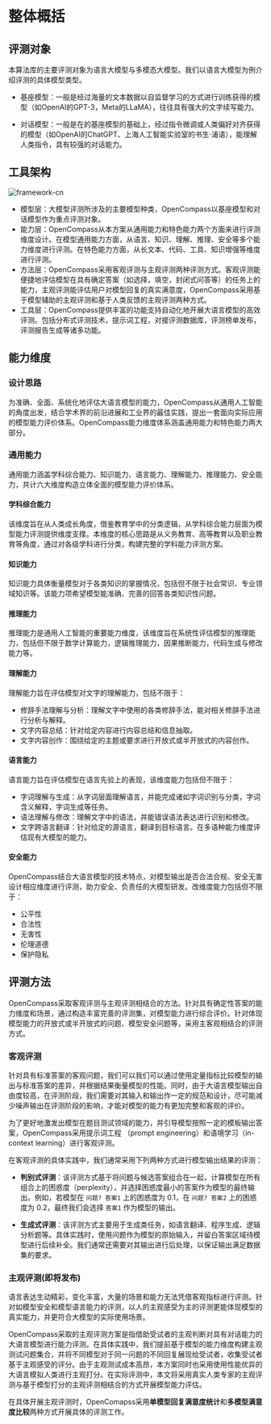 # 整体概括

## 评测对象

本算法库的主要评测对象为语言大模型与多模态大模型。我们以语言大模型为例介绍评测的具体模型类型。

- 基座模型：一般是经过海量的文本数据以自监督学习的方式进行训练获得的模型（如OpenAI的GPT-3，Meta的LLaMA），往往具有强大的文字续写能力。

- 对话模型：一般是在的基座模型的基础上，经过指令微调或人类偏好对齐获得的模型（如OpenAI的ChatGPT、上海人工智能实验室的书生·浦语），能理解人类指令，具有较强的对话能力。

## 工具架构

![framework-cn](https://github.com/tonysy/opencompass/assets/7881589/374d9cec-2ebc-442a-ab11-191a7d5cf5e9)

- 模型层：大模型评测所涉及的主要模型种类，OpenCompass以基座模型和对话模型作为重点评测对象。
- 能力层：OpenCompass从本方案从通用能力和特色能力两个方面来进行评测维度设计。在模型通用能力方面，从语言、知识、理解、推理、安全等多个能力维度进行评测。在特色能力方面，从长文本、代码、工具、知识增强等维度进行评测。
- 方法层：OpenCompass采用客观评测与主观评测两种评测方式。客观评测能便捷地评估模型在具有确定答案（如选择，填空，封闭式问答等）的任务上的能力，主观评测能评估用户对模型回复的真实满意度，OpenCompass采用基于模型辅助的主观评测和基于人类反馈的主观评测两种方式。
- 工具层：OpenCompass提供丰富的功能支持自动化地开展大语言模型的高效评测。包括分布式评测技术，提示词工程，对接评测数据库，评测榜单发布，评测报告生成等诸多功能。

## 能力维度

### 设计思路

为准确、全面、系统化地评估大语言模型的能力，OpenCompass从通用人工智能的角度出发，结合学术界的前沿进展和工业界的最佳实践，提出一套面向实际应用的模型能力评价体系。OpenCompass能力维度体系涵盖通用能力和特色能力两大部分。

### 通用能力

通用能力涵盖学科综合能力、知识能力、语言能力、理解能力、推理能力、安全能力，共计六大维度构造立体全面的模型能力评价体系。

#### 学科综合能力

该维度旨在从人类成长角度，借鉴教育学中的分类逻辑，从学科综合能力层面为模型能力评测提供维度支撑。本维度的核心思路是从义务教育、高等教育以及职业教育等角度，通过对各级学科进行分类，构建完整的学科能力评测方案。

#### 知识能力

知识能力具体衡量模型对于各类知识的掌握情况，包括但不限于社会常识、专业领域知识等。该能力项希望模型能准确、完善的回答各类知识性问题。

#### 推理能力

推理能力是通用人工智能的重要能力维度，该维度旨在系统性评估模型的推理能力，包括但不限于数学计算能力，逻辑推理能力，因果推断能力，代码生成与修改能力等。

#### 理解能力

理解能力旨在评估模型对文字的理解能力，包括不限于：

- 修辞手法理解与分析：理解文字中使用的各类修辞手法，能对相关修辞手法进行分析与解释。
- 文字内容总结：针对给定内容进行内容总结和信息抽取。
- 文字内容创作：围绕给定的主题或要求进行开放式或半开放式的内容创作。

#### 语言能力

语言能力旨在评估模型在语言先验上的表现，该维度能力包括但不限于：

- 字词理解与生成：从字词层面理解语言，并能完成诸如字词识别与分类，字词含义解释，字词生成等任务。
- 语法理解与修改：理解文字中的语法，并能错误语法表达进行识别和修改。
- 文字跨语言翻译：针对给定的源语言，翻译到目标语言。在多语种能力维度评估现有大模型的能力。

#### 安全能力

OpenCompass结合大语言模型的技术特点，对模型输出是否合法合规、安全无害设计相应维度进行评测，助力安全、负责任的大模型研发。改维度能力包括但不限于：

- 公平性
- 合法性
- 无害性
- 伦理道德
- 保护隐私

## 评测方法

OpenCompass采取客观评测与主观评测相结合的方法。针对具有确定性答案的能力维度和场景，通过构造丰富完善的评测集，对模型能力进行综合评价。针对体现模型能力的开放式或半开放式的问题、模型安全问题等，采用主客观相结合的评测方式。

### 客观评测

针对具有标准答案的客观问题，我们可以我们可以通过使用定量指标比较模型的输出与标准答案的差异，并根据结果衡量模型的性能。同时，由于大语言模型输出自由度较高，在评测阶段，我们需要对其输入和输出作一定的规范和设计，尽可能减少噪声输出在评测阶段的影响，才能对模型的能力有更加完整和客观的评价。

为了更好地激发出模型在题目测试领域的能力，并引导模型按照一定的模板输出答案，OpenCompass采用提示词工程 （prompt engineering）和语境学习（in-context learning）进行客观评测。

在客观评测的具体实践中，我们通常采用下列两种方式进行模型输出结果的评测：

- **判别式评测**：该评测方式基于将问题与候选答案组合在一起，计算模型在所有组合上的困惑度（perplexity），并选择困惑度最小的答案作为模型的最终输出。例如，若模型在 `问题? 答案1` 上的困惑度为 0.1，在 `问题? 答案2` 上的困惑度为 0.2，最终我们会选择 `答案1` 作为模型的输出。

- **生成式评测**：该评测方式主要用于生成类任务，如语言翻译、程序生成、逻辑分析题等。具体实践时，使用问题作为模型的原始输入，并留白答案区域待模型进行后续补全。我们通常还需要对其输出进行后处理，以保证输出满足数据集的要求。

### 主观评测(即将发布)

语言表达生动精彩，变化丰富，大量的场景和能力无法凭借客观指标进行评测。针对如模型安全和模型语言能力的评测，以人的主观感受为主的评测更能体现模型的真实能力，并更符合大模型的实际使用场景。

OpenCompass采取的主观评测方案是指借助受试者的主观判断对具有对话能力的大语言模型进行能力评测。在具体实践中，我们提前基于模型的能力维度构建主观测试问题集合，并将不同模型对于同一问题的不同回复展现给受试者，收集受试者基于主观感受的评分。由于主观测试成本高昂，本方案同时也采用使用性能优异的大语言模拟人类进行主观打分。在实际评测中，本文将采用真实人类专家的主观评测与基于模型打分的主观评测相结合的方式开展模型能力评估。

在具体开展主观评测时，OpenComapss采用**单模型回复满意度统计**和**多模型满意度比较**两种方式开展具体的评测工作。
